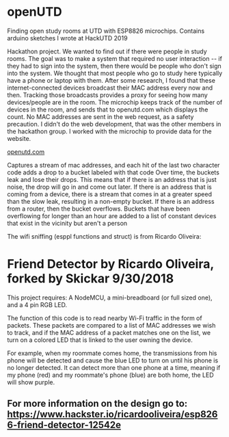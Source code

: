 # openUTD
Finding open study rooms at UTD with ESP8826 microchips. Contains arduino sketches I wrote at HackUTD 2019

Hackathon project. We wanted to find out if there were people in study rooms. The goal was to make a system that required no user interaction -- if they had to sign into the system, then there would be people who don't sign into the system.
We thought that most people who go to study here typically have a phone or laptop with them. After some research, I found that these internet-connected devices broadcast their MAC address every now and then.
Tracking those broadcasts provides a proxy for seeing how many devices/people are in the room.
The microchip keeps track of the number of devices in the room, and sends that to openutd.com which displays the count.
No MAC addresses are sent in the web request, as a safety precaution. I didn't do the web development, that was the other members in the hackathon group. I worked with the microchip to provide data for the website.

[openutd.com](http://openutd.com "Our Website!")

Captures a stream of mac addresses, and each hit of the last two character code adds a drop to a bucket labeled with that code
Over time, the buckets leak and lose their drops. This means that if there is an address that is just noise, the drop will go in and come out later.
If there is an address that is coming from a device, there is a stream that comes in at a greater speed than the slow leak, resulting in a non-empty bucket.
If there is an address from a router, then the bucket overflows. Buckets that have been overflowing for longer than an hour are added to a list of constant devices that exist in the vicinity but aren't a person


The wifi sniffing (esppl functions and struct) is from Ricardo Oliveira:
# Friend Detector by Ricardo Oliveira, forked by Skickar 9/30/2018

This project requires: A NodeMCU, a mini-breadboard (or full sized one), and a 4 pin RGB LED. 

 The function of this code is to read nearby Wi-Fi traffic in the form of packets. These packets are compared to a list of MAC addresses we wish to track, and if the MAC address of a packet matches one on the list, we turn on a colored LED that is linked to the user owning the device. 

 For example, when my roommate comes home, the	transmissions from his phone will be detected and cause the blue LED to turn on until his phone is no longer detected. It can detect more than one phone at a time, meaning if my phone (red) and my roommate's phone (blue) are both home, the LED will show purple. 

## For more information on the design go to: https://www.hackster.io/ricardooliveira/esp8266-friend-detector-12542e


